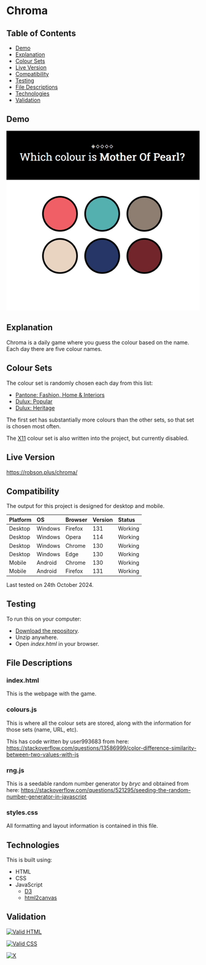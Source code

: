 # Chroma

## Table of Contents

 * [Demo](#demo)
 * [Explanation](#explanation)
 * [Colour Sets](#colour-sets)
 * [Live Version](#live-version) 
 * [Compatibility](#compatibility)
 * [Testing](#testing) 
 * [File Descriptions](#file-descriptions)
 * [Technologies](#technologies)
 * [Validation](#validation)
 
## Demo

![Demo](https://raw.githubusercontent.com/Robson/Chroma/master/Demo.gif)

## Explanation

Chroma is a daily game where you guess the colour based on the name. Each day there are five colour names.

## Colour Sets

The colour set is randomly chosen each day from this list:

 * [Pantone: Fashion, Home & Interiors](https://www.pantone.com/fashion-home-interiors)
 * [Dulux: Popular](https://www.dulux.co.uk/en/colour-details/filters/h_White#tabId=item0)
 * [Dulux: Heritage](https://www.duluxheritage.co.uk/en/colours)
 
The first set has substantially more colours than the other sets, so that set is chosen most often.
 
The [X11](https://en.wikipedia.org/wiki/X11_color_names) colour set is also written into the project, but currently disabled.

## Live Version

https://robson.plus/chroma/

## Compatibility

The output for this project is designed for desktop and mobile.

| Platform | OS      | Browser          | Version | Status  |
| :------- | :------ | :--------------- | :------ | :------ |
| Desktop  | Windows | Firefox          | 131     | Working |
| Desktop  | Windows | Opera            | 114     | Working |
| Desktop  | Windows | Chrome           | 130     | Working |
| Desktop  | Windows | Edge             | 130     | Working |
| Mobile   | Android | Chrome           | 130     | Working |
| Mobile   | Android | Firefox          | 131     | Working |

Last tested on 24th October 2024.

## Testing
 
 To run this on your computer:
  * [Download the repository](https://github.com/Robson/Chroma/archive/master.zip).
  * Unzip anywhere.
  * Open *index.html* in your browser.
  
## File Descriptions

### index.html

This is the webpage with the game.

### colours.js

This is where all the colour sets are stored, along with the information for those sets (name, URL, etc).

This has code written by user993683 from here:
https://stackoverflow.com/questions/13586999/color-difference-similarity-between-two-values-with-js

### rng.js

This is a seedable random number generator by _bryc_ and obtained from here:
https://stackoverflow.com/questions/521295/seeding-the-random-number-generator-in-javascript

### styles.css

All formatting and layout information is contained in this file.

## Technologies

This is built using:
 * HTML
 * CSS
 * JavaScript
   * [D3](https://github.com/d3/d3)
   * [html2canvas](https://html2canvas.hertzen.com/)
   
## Validation
   
<a href="https://validator.w3.org/nu/?doc=https%3A%2F%2Frobson.plus%2Fchroma%2F"><img src="https://www.w3.org/Icons/valid-html401-blue" alt="Valid HTML" /></a>

<a href="http://jigsaw.w3.org/css-validator/validator?uri=https%3A%2F%2Frobson.plus%2Fchroma%2Fstyles.css&profile=css3svg&usermedium=all&warning=1"><img src="https://jigsaw.w3.org/css-validator/images/vcss-blue" alt="Valid CSS" /></a>      

[![X](https://www.codefactor.io/repository/github/robson/Chroma/badge?style=flat-square)](https://www.codefactor.io/repository/github/robson/Chroma)   
